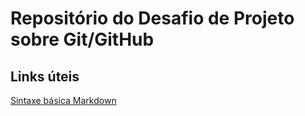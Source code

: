 # Repositório do Desafio de Projeto sobre Git/GitHub

## Links úteis
[Sintaxe básica Markdown](https://www.markdownguide.org/basic-syntax/)
